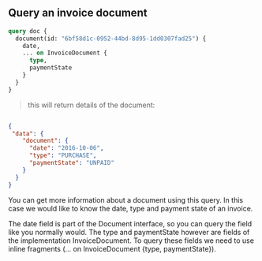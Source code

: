 ## Query an invoice document

```graphql
query doc {
  document(id: "6bf58d1c-0952-44bd-8d95-1dd0307fad25") {
	date, 
	... on InvoiceDocument {
	  type, 
	  paymentState
    }
  }
}
```
> this will return details of the document:

```json

{
 "data": {
    "document": {
      "date": "2016-10-06",
      "type": "PURCHASE",
      "paymentState": "UNPAID"
    }
  }
}

```

You can get more information about a document using this query.
In this case we would like to know the date, type and payment state of an invoice.

The date field is part of the Document interface, so you can query the field like you normally would.
The type and paymentState however are fields of the implementation InvoiceDocument.
To query these fields we need to use inline fragments (... on InvoiceDocument {type, paymentState}). 
